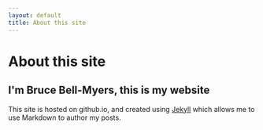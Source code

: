 ```yaml
---
layout: default
title: About this site
---
```


# About this site

## I'm Bruce Bell-Myers, this is my website

This site is hosted on github.io, and created using [Jekyll](http://jekyllrb.com) which allows me to use Markdown to author my posts.
